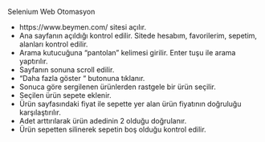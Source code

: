Selenium Web Otomasyon
<ul>
<li> https://www.beymen.com/ sitesi açılır. </li>
<li> Ana sayfanın açıldığı kontrol edilir. Sitede hesabım, favorilerim, sepetim, alanları kontrol edilir.</li>
<li>Arama kutucuğuna “pantolan” kelimesi girilir. Enter tuşu ile arama yaptırılır.</li>
<li> Sayfanın sonuna scroll edilir.</li>
<li> “Daha fazla göster “ butonuna tıklanır.</li>
<li> Sonuca göre sergilenen ürünlerden rastgele bir ürün seçilir.</li>
<li> Seçilen ürün sepete eklenir.</li>
<li> Ürün sayfasındaki fiyat ile sepette yer alan ürün fiyatının doğruluğu karşılaştırılır.</li>
<li> Adet arttırılarak ürün adedinin 2 olduğu doğrulanır.</li>
<li>Ürün sepetten silinerek sepetin boş olduğu kontrol edilir.</li>
</ul>

